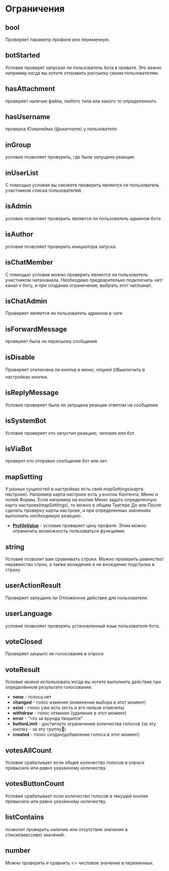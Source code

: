 # Ограничения
## bool 
Проверяет параметр профиля или переменную.
## botStarted
Условие проверят запускал ли пользователь бота в привате. Это важно например когда вы хотите отправить рассылку своим пользователям.
## hasAttachment
проверяет наличие файла, любого типа или какого то определенного.
## hasUsername
проверка Юзернейма (@username) у пользователя
## inGroup
условие позволяет проверить, где была запущена реакция.
## inUserList
С помощью условия вы сможете проверить является ли пользователь участником списка пользователей.
## isAdmin
условие позволяет проверить является ли пользователь админом бота
## isAuthor
условие позволяет проверить инициатора запуска.
## isChatMember
С помощью условия можно проверить является ли пользователь участником чата/канала. Необходимо предварительно подключить чат/канал к боту, и при создании ограничения, выбрать этот чат/канал.
## isChatAdmin
Проверяет является ли пользователь админом в чате
## isForwardMessage
проверяет была ли пересылка сообщения
## isDisable
Проверяет отключена ли кнопка в меню, опцией ☑️Выключить в настройках кнопки.
## isReplyMessage
Условие проверяет была ли запущена реакция ответом на сообщение
## isSystemBot
Условие проверяет кто запустил реакцию, человек или бот.
## isViaBot
проверят кто отправил сообщение бот или нет.
## mapSetting
У разных сущностей в настройках есть свой mapSettings(карта настроек). Например карта настроек есть у кнопок Контента, Меню и полей Формы. Если например на кнопке Меню задать определенную карту настроек(mapSettings), то можно в общем Тригере До или После сделать проверку карты настроек, и при определенных значениях выполнить необходимую реакцию.
* [**ProfileValue**](/docs-test/admin/restrictions-profilevalue) - условие проверяет цену профиля. Этим можно ограничить возможность пользоваться функциями.
## string
Условие позволит вам сравнивать строки. Можно проверить равенство/неравенство строк, а также вхождение и не вхождение подстроки в строку.
## userActionResult
Проверяет запущено ли Отложенное действие для пользователя.
## userLanguage
условие позволяет проверить установленный язык пользователя бота.
## voteClosed
Проверяет закрыто ли голосование в опросе
## voteResult
Условие можно использовать когда вы хотите выполнить действие при определённом результате голосования.  
* **none** - голоса нет
* **changed** - голос изменен (изменение выбора в этот момент)
* **exist** - голос уже есть (есть и его нельзя отменить)
* **withdraw** - голос отменен (удаление в этот момент)
* **error** - "что за ерунда творится"
* **buttonLimit** - достигнуто ограничение количества голосов (за эту кнопку - за эту группу🔡)
* **created** - голос создан(добавление голоса в этот момент)

## votesAllCount
Условие срабатывает если общее количество голосов в опросе превысило или равно указанному количеству.
## votesButtonCount
Условие срабатывает если количество голосов в текущей кнопке превысило или равно указанному количеству.
## listContains
позволит проверить наличие или отсутствие значения в списке(массиве) значений.
## number
Можно проверить и сравнить <> числовое значение в переменных.
